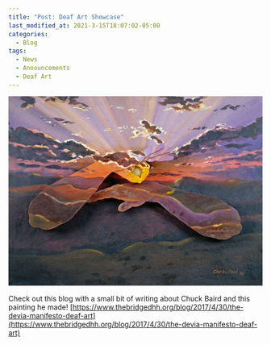 ```yaml
---
title: "Post: Deaf Art Showcase"
last_modified_at: 2021-3-15T18:07:02-05:00
categories:
  - Blog
tags:
  - News
  - Announcements
  - Deaf Art
---
```


![Chuck Baird Painting](https://github.com/Bamboo72/ENGL-2010-Mock-ASL-Website/blob/main/assets/images/chuck-baird.jfif)

Check out this blog with a small bit of writing about Chuck Baird and this painting he made!
[https://www.thebridgedhh.org/blog/2017/4/30/the-devia-manifesto-deaf-art](https://www.thebridgedhh.org/blog/2017/4/30/the-devia-manifesto-deaf-art)
